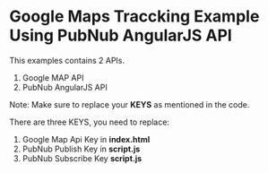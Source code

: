 # Google Maps Traccking Example Using PubNub AngularJS API 

This examples contains 2 APIs.
1. Google MAP API
2. PubNub AngularJS API

Note: Make sure to replace your **KEYS** as mentioned in the code.

There are three KEYS, you need to replace:
1. Google Map Api Key in **index.html**
2. PubNub Publish Key in **script.js**
3. PubNub Subscribe Key **script.js**
